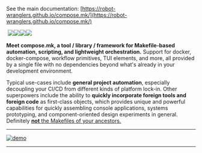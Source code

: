 See the main documentation: [https://robot-wranglers.github.io/compose.mk/](https://robot-wranglers.github.io/compose.mk/)

&nbsp;<a href="None/actions/workflows/tests.yml"><img src="None/actions/workflows/tests.yml/badge.svg"></a><a href="None/actions/workflows/cmk-transpiler.yml"><img src="None/actions/workflows/cmk-transpiler.yml/badge.svg"></a><a href="None/actions/workflows/docs.yml"><img src="None/actions/workflows/docs.yml/badge.svg"></a><a href="None/actions/workflows/notebook-pipeline.yml"><img src="None/actions/workflows/notebook-pipeline.yml/badge.svg"></a>&nbsp; 


**Meet compose.mk, a tool / library / framework for Makefile-based automation, scripting, and lightweight orchestration.**  Support for docker, docker-compose, workflow primitives, TUI elements, and more, all provided by a single file with no dependencies beyond what's already in your development environment.

Typical use-cases include **general project automation**, especially decoupling your CI/CD from different kinds of platform lock-in.  Other superpowers include the ability to **quickly incorporate foreign tools and foreign code** as first-class objects, which provides unique and powerful capabilities for quickly assembling console applications, systems prototyping, and component-oriented design experiments in general.  Definitely <a href=https://robot-wranglers.github.io/compose.mk/overview/#not-the-makefiles-of-your-ancestors><u><strong>not</strong></u> the Makefiles of your ancestors.

------------------------------

<img alt=demo src=https://robot-wranglers.github.io/compose.mk/img/docker.commander.gif>

------------------------------
